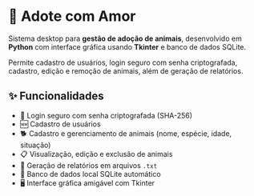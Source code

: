 # 🐾 Adote com Amor

Sistema desktop para **gestão de adoção de animais**, desenvolvido em **Python** com interface gráfica usando **Tkinter** e banco de dados SQLite.

Permite cadastro de usuários, login seguro com senha criptografada, cadastro, edição e remoção de animais, além de geração de relatórios.

## ✨ Funcionalidades

- 🔐 Login seguro com senha criptografada (SHA-256)  
- 🆕 Cadastro de usuários  
- 🐕 Cadastro e gerenciamento de animais (nome, espécie, idade, situação)  
- 📋 Visualização, edição e exclusão de animais  
- 📝 Geração de relatórios em arquivos `.txt`  
- 📂 Banco de dados local SQLite automático  
- 🖥️ Interface gráfica amigável com Tkinter

